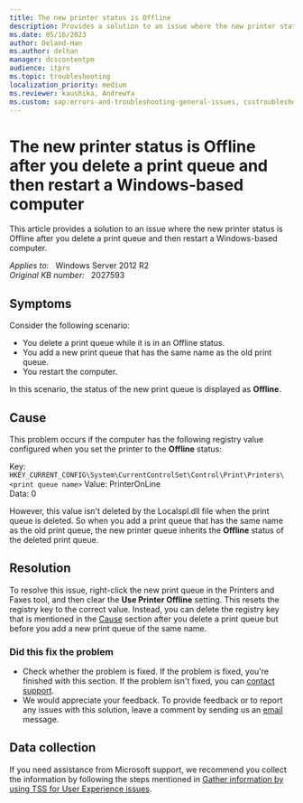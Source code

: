 ```yaml
---
title: The new printer status is Offline
description: Provides a solution to an issue where the new printer status is Offline after you delete a print queue and then restart a Windows-based computer.
ms.date: 05/16/2023
author: Deland-Han
ms.author: delhan
manager: dcscontentpm
audience: itpro
ms.topic: troubleshooting
localization_priority: medium
ms.reviewer: kaushika, AndrewYa
ms.custom: sap:errors-and-troubleshooting-general-issues, csstroubleshoot
---
```

# The new printer status is Offline after you delete a print queue and then restart a Windows-based computer

This article provides a solution to an issue where the new printer status is Offline after you delete a print queue and then restart a Windows-based computer.

_Applies to:_ &nbsp; Windows Server 2012 R2  
_Original KB number:_ &nbsp; 2027593

## Symptoms

Consider the following scenario:

- You delete a print queue while it is in an Offline status.
- You add a new print queue that has the same name as the old print queue.
- You restart the computer.

In this scenario, the status of the new print queue is displayed as **Offline**.

## Cause

This problem occurs if the computer has the following registry value configured when you set the printer to the **Offline** status:

Key: `HKEY_CURRENT_CONFIG\System\CurrentControlSet\Control\Print\Printers\<print queue name>`
Value: PrinterOnLine  
Data: 0

However, this value isn't deleted by the Localspl.dll file when the print queue is deleted. So when you add a print queue that has the same name as the old print queue, the new printer queue inherits the **Offline** status of the deleted print queue.

## Resolution

To resolve this issue, right-click the new print queue in the Printers and Faxes tool, and then clear the **Use Printer Offline** setting. This resets the registry key to the correct value. Instead, you can delete the registry key that is mentioned in the [Cause](#cause) section after you delete a print queue but before you add a new print queue of the same name.

### Did this fix the problem

- Check whether the problem is fixed. If the problem is fixed, you're finished with this section. If the problem isn't fixed, you can [contact support](https://support.microsoft.com/contactus/).
- We would appreciate your feedback. To provide feedback or to report any issues with this solution, leave a comment by sending us an [email](mailto:fixit4me@microsoft.com?subject=kb) message.

## Data collection

If you need assistance from Microsoft support, we recommend you collect the information by following the steps mentioned in [Gather information by using TSS for User Experience issues](../../windows-client/windows-troubleshooters/gather-information-using-tss-user-experience.md#printing).
